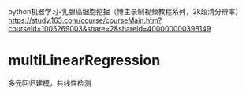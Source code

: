 python机器学习-乳腺癌细胞挖掘（博主录制视频教程系列，2k超清分辨率）
https://study.163.com/course/courseMain.htm?courseId=1005269003&share=2&shareId=400000000398149

# multiLinearRegression
多元回归建模，共线性检测
